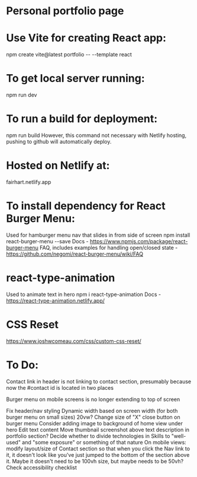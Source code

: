 # Personal portfolio page

# Use Vite for creating React app:
npm create vite@latest portfolio -- --template react

# To get local server running:
npm run dev

# To run a build for deployment:
npm run build
However, this command not necessary with Netlify hosting, pushing to github will automatically deploy.

# Hosted on Netlify at:
fairhart.netlify.app

# To install dependency for React Burger Menu:
Used for hamburger menu nav that slides in from side of screen
npm install react-burger-menu --save
Docs - https://www.npmjs.com/package/react-burger-menu
FAQ, includes examples for handling open/closed state - https://github.com/negomi/react-burger-menu/wiki/FAQ

# react-type-animation
Used to animate text in hero
npm i react-type-animation
Docs - https://react-type-animation.netlify.app/

# CSS Reset
https://www.joshwcomeau.com/css/custom-css-reset/

# To Do:
Contact link in header is not linking to contact section, presumably because now the #contact id is located in two places

Burger menu on mobile screens is no longer extending to top of screen

Fix header/nav styling
  Dynamic width based on screen width (for both burger menu on small sizes)
    20vw?
  Change size of "X" close button on burger menu
Consider adding image to background of home view under hero
Edit text content
Move thumbnail screenshot above text description in portfolio section?
Decide whether to divide technologies in Skills to "well-used" and "some exposure" or something of that nature
On mobile views: modify layout/size of Contact section so that when you click the Nav link to it, it doesn't look like you've just jumped to the bottom of the section above it. Maybe it doesn't need to be 100vh size, but maybe needs to be 50vh?
Check accessibility checklist